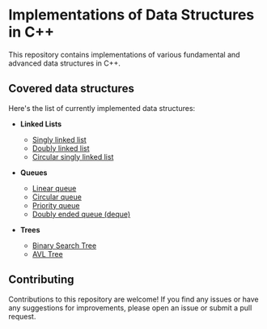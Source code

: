 # Implementations of Data Structures in C++

This repository contains implementations of various fundamental and advanced data structures in C++.

## Covered data structures

Here's the list of currently implemented data structures: 

- **Linked Lists**
     - [Singly linked list](https://github.com/sindhu213/Data-Structures/blob/main/Linked%20Lists/SinglyLinkedList.cpp)
     - [Doubly linked list](https://github.com/sindhu213/Data-Structures/blob/main/Linked%20Lists/DoublyLinkedList.cpp)
     - [Circular singly linked list](https://github.com/sindhu213/Data-Structures/blob/main/Linked%20Lists/CircularLinkedList.cpp)
 
-  **Queues**
     - [Linear queue](https://github.com/sindhu213/Data-Structures/blob/main/Queues/LinearQueue.cpp)
     - [Circular queue](https://github.com/sindhu213/Data-Structures/blob/main/Queues/CircularQueue.cpp)
     - [Priority queue](https://github.com/sindhu213/Data-Structures/blob/main/Queues/PriorityQueue.cpp)
     - [Doubly ended queue (deque)](https://github.com/sindhu213/Data-Structures/blob/main/Queues/DoubleEndedQueue.cpp)
 
- **Trees**
     - [Binary Search Tree](https://github.com/sindhu213/Data-Structures/blob/main/Trees/BinarySearchTree.cpp)
     - [AVL Tree](https://github.com/sindhu213/Data-Structures/blob/main/Trees/AVL.cpp)

## Contributing
Contributions to this repository are welcome! If you find any issues or have any suggestions for improvements, please open an issue or submit a pull request.

